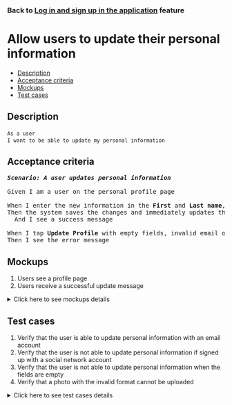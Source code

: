 ### Back to [Log in and sign up in the application](../../) feature

# Allow users to update their personal information

- [Description](#description)
- [Acceptance criteria](#acceptance-criteria)
- [Mockups](#mockups)
- [Test cases](#test-cases)

## Description

    As a user
    I want to be able to update my personal information

## Acceptance criteria

<pre>
<b><i>Scenario: A user updates personal information</i></b>

Given I am a user on the personal profile page

When I enter the new information in the <b>First</b> and <b>Last name</b>, <b>Email</b> fields, and then I tap <b>Update Profile</b>
Then the system saves the changes and immediately updates the user’s name in the profile menu
  And I see a success message

When I tap <b>Update Profile</b> with empty fields, invalid email or photo of invalid format (only .jpg, .png, .jpeg, .tif are allowed)
Then I see the error message
</pre>

## Mockups

1. Users see a profile page
2. Users receive a successful update message

<details>
  <summary>Click here to see mockups details</summary>

**1. Users see a profile page:**

![Users see a profile page](/sports_hub_portal/mobile_application_features/log_in_and_sign_up/images/application_user_profile_page.png)

**2. Users receive a successful update message:**

![Users receive a successful update message](/sports_hub_portal/mobile_application_features/log_in_and_sign_up/images/application_successful_personal_info_update_message.png)

</details>

## Test cases

1. Verify that the user is able to update personal information with an email account
2. Verify that the user is not able to update personal information if signed up with a social network account
3. Verify that the user is not able to update personal information when the fields are empty
4. Verify that a photo with the invalid format cannot be uploaded

<details>
  <summary>Click here to see test cases details</summary>

### **#1. Verify that the user is able to update personal information with an email account**

|Preconditions|Steps|Expected result
------|-------|----------
|- Go to the Sports Hub home page</br>- The user is logged in with an email account|1) Tap the profile icon</br>2) Select <b>Personal</b> item from the drop-down menu</br>3) Change the information in the <b>First name</b>, <b>Last name</b>, and <b>Email</b> fields</br>4) Upload a new photo with a valid format</br>5) Tap <b>Update Profile</b>|5) The system saves the changes and immediately updates the user’s name in profile menu|

### **#2. Verify that the user is not able to update personal information if signed up with a social network account**

|Preconditions|Steps|Expected result
------|-------|----------
|- Go to the Sports Hub home page</br>- The user is logged in with social networks account|1) Tap the profile icon</br>2) Examine the profile menu|2) There is no <b>Personal</b> menu item|

### **#3. Verify that the user is not able to update personal information when the fields are empty**

|Preconditions|Steps|Expected result
------|-------|----------
|- Go to the Sports Hub home page</br>- The user is logged in with an email account|1) Tap the profile icon</br>2) Tap the Personal menu item</br>3) Delete the data in the Last name, First name, and Email fields</br>4) Tap Update profile|4) The user receives the error message that the required fields can not be empty|

### **#4. Verify that a photo with the invalid format cannot be uploaded**

|Preconditions|Steps|Expected result
------|-------|----------
|- Go to the Sports Hub home page</br>- The user is logged in with an email account</br>- Only .jpg, .png, .jpeg, .tif formats are allowed|1) Tap the profile icon</br>2) Tap the <b>Personal</b> menu item</br>3) Try to upload a profile photo of invalid format|3) The user receives the message "Only .jpg, .png, .jpeg, .tif formats are allowed"|
</details>
